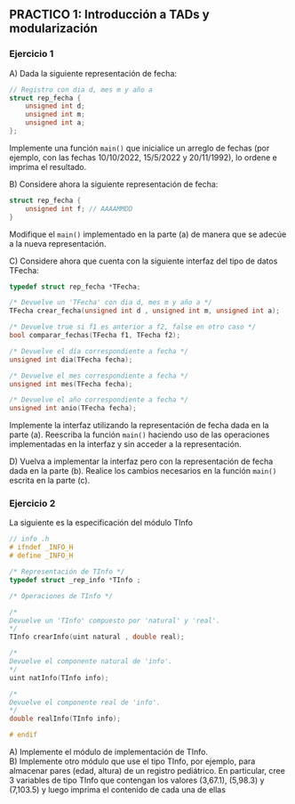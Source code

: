 ## PRACTICO 1: Introducción a TADs y modularización

### Ejercicio 1
A) Dada la siguiente representación de fecha:
```c++
// Registro con dia d, mes m y año a
struct rep_fecha {
    unsigned int d;
    unsigned int m;
    unsigned int a;
};
```
Implemente una función `main()` que inicialice un arreglo de fechas (por ejemplo, con las fechas 10/10/2022,
15/5/2022 y 20/11/1992), lo ordene e imprima el resultado.

B) Considere ahora la siguiente representación de fecha:
```c++
struct rep_fecha {
    unsigned int f; // AAAAMMDD
}
```
Modifique el `main()` implementado en la parte (a) de manera que se adecúe a la nueva representación.

C) Considere ahora que cuenta con la siguiente interfaz del tipo de datos TFecha:
```c++
typedef struct rep_fecha *TFecha;

/* Devuelve un 'TFecha' con dia d, mes m y año a */
TFecha crear_fecha(unsigned int d , unsigned int m, unsigned int a);

/* Devuelve true si f1 es anterior a f2, false en otro caso */
bool comparar_fechas(TFecha f1, TFecha f2);

/* Devuelve el día correspondiente a fecha */
unsigned int dia(TFecha fecha);

/* Devuelve el mes correspondiente a fecha */
unsigned int mes(TFecha fecha);

/* Devuelve el año correspondiente a fecha */
unsigned int anio(TFecha fecha);
```
Implemente la interfaz utilizando la representación de fecha dada en la parte (a). Reescriba la función `main()` haciendo uso de las operaciones implementadas en la interfaz y sin acceder a la representación.

D) Vuelva a implementar la interfaz pero con la representación de fecha dada en la parte (b). Realice los cambios necesarios en la función `main()` escrita en la parte (c).

### Ejercicio 2
La siguiente es la especificación del módulo TInfo
```c++
// info .h
# ifndef _INFO_H
# define _INFO_H

/* Representación de TInfo */
typedef struct _rep_info *TInfo ;

/* Operaciones de TInfo */

/*
Devuelve un 'TInfo' compuesto por 'natural' y 'real'.
*/
TInfo crearInfo(uint natural , double real);

/*
Devuelve el componente natural de 'info'.
*/
uint natInfo(TInfo info);

/*
Devuelve el componente real de 'info'.
*/
double realInfo(TInfo info);

# endif
```

A) Implemente el módulo de implementación de TInfo.  
B) Implemente otro módulo que use el tipo TInfo, por ejemplo, para almacenar pares (edad, altura) de un registro pediátrico. En particular, cree 3 variables de tipo TInfo que contengan los valores (3,67.1), (5,98.3) y (7,103.5) y luego imprima el contenido de cada una de ellas
